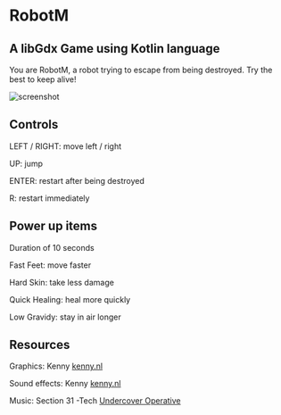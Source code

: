# RobotM

## A libGdx Game using Kotlin language

You are RobotM, a robot trying to escape from being destroyed. Try the best to keep alive!

![screenshot](https://github.com/yichen0831/RobotM/raw/master/screenshot.png)

## Controls

LEFT / RIGHT: move left / right

UP: jump

ENTER: restart after being destroyed

R: restart immediately

## Power up items

Duration of 10 seconds

Fast Feet: move faster

Hard Skin: take less damage

Quick Healing: heal more quickly

Low Gravidy: stay in air longer

## Resources

Graphics: Kenny [kenny.nl](http://kenney.nl/)

Sound effects: Kenny [kenny.nl](http://kenney.nl/)

Music: Section 31 -Tech [Undercover Operative](http://opengameart.org/content/undercover-operative)
